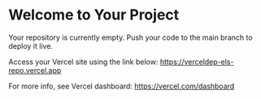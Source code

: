# Welcome to Your Project

Your repository is currently empty. Push your code to the main branch to deploy it live.

Access your Vercel site using the link below:
https://verceldep-els-repo.vercel.app

For more info, see Vercel dashboard: https://vercel.com/dashboard